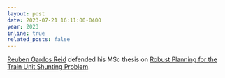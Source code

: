 ```yaml
---
layout: post
date: 2023-07-21 16:11:00-0400
year: 2023
inline: true
related_posts: false
---
```


[Reuben Gardos Reid](https://reuben.gr.com/) defended his MSc thesis on [Robust Planning for the Train Unit Shunting Problem](/education#GardosReid2023).

